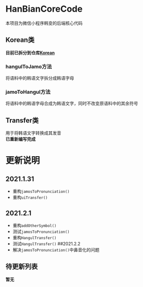 # HanBianCoreCode
本项目为微信小程序韩变的后端核心代码

## Korean类
**目前已拆分到仓库[Korean](https://github.com/yuzheng14/Korean)**
### hangulToJamo方法
将语料中的韩语文字拆分成韩语字母
### jamoToHangul方法
将语料中的韩语字母合成为韩语文字，同时不改变原语料中的其余符号

## Transfer类
用于将韩语文字转换成其发音  
**已重新编写完成**

# 更新说明
## 2021.1.31
* 重构`jamosToPronunciation()`
* 重构`uiTransfer()`
## 2021.2.1
* 重构`addOtherSymbol()`
* 测试`jamosToPronunciation()`
* 重构`HangulTransfer()`
* 测试`HangulTransfer()`
##2021.2.2
* 解决`jamosToPronunciation()`中鼻音化的问题

## 待更新列表
**暂无**